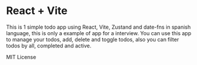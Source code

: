 # React + Vite

This is 1 simple todo app using React, Vite, Zustand and date-fns in spanish language, this is only a example of app for a interview.
You can use this app to manage your todos, add, delete and toggle todos, also you can filter todos by all, completed and active.

MIT License